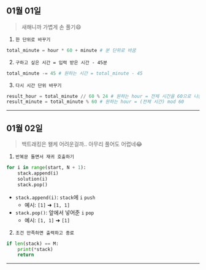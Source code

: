 ## 01월 01일

> 새해니까 가볍게 손 풀기😄

1. `한 단위로 바꾸기`

```python
total_minute = hour * 60 + minute # 분 단위로 바꿈
```

2. `구하고 싶은 시간 = 입력 받은 시간 - 45분`

```python
total_minute -= 45 # 원하는 시간 = total_minute - 45
```

3. `다시 시간 단위 바꾸기`

```python
result_hour = total_minute // 60 % 24 # 원하는 hour = 전체 시간을 60으로 나눈 몫 mod 24
result_minute = total_minute % 60 # 원하는 hour = (전체 시간) mod 60
```

---

## 01월 02일

> 백트래킹은 왤케 어려운걸까.. 아무리 풀어도 어렵네😂

1. `반복문 돌면서 재귀 호출하기`

```python
for i in range(start, N + 1):
    stack.append(i)
    solution(i)
    stack.pop()
```

- `stack.append(i)`: `stack`에 `i` `push`
  - 예시: `[1]` ➜ `[1, 1]`
- `stack.pop()`: 앞에서 넣어준 `i` `pop`
  - 예시: `[1, 1]` ➜ `[1]`

2. `조건 만족하면 출력하고 종료`

```python
if len(stack) == M:
    print(*stack)
    return
```

---
